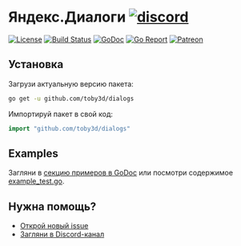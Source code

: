 # Яндекс.Диалоги [![discord](https://discordapp.com/api/guilds/208605007744860163/widget.png)](https://discord.gg/8hEdRV4)

[![License](https://img.shields.io/npm/l/express.svg?maxAge=2592000)](LICENSE.md)
[![Build Status](https://travis-ci.org/toby3d/dialogs.svg)](https://travis-ci.org/toby3d/dialogs)
[![GoDoc](https://godoc.org/github.com/toby3d/dialogs?status.svg)](https://godoc.org/github.com/toby3d/dialogs)
[![Go Report](https://goreportcard.com/badge/github.com/toby3d/dialogs)](https://goreportcard.com/report/github.com/toby3d/dialogs)
[![Patreon](https://img.shields.io/badge/support-patreon-E6461A.svg?maxAge=2592000)](https://www.patreon.com/toby3d)

## Установка
Загрузи актуальную версию пакета:
```bash
go get -u github.com/toby3d/dialogs
```

Импортируй пакет в свой код:
```go
import "github.com/toby3d/dialogs"
```

## Examples
Загляни в [секцию примеров в GoDoc](https://godoc.org/github.com/toby3d/dialogs#pkg-examples) или посмотри содержимое [example_test.go](example_test.go).

## Нужна помощь?
- [Открой новый issue](https://github.com/toby3d/dialogs/issues/new)
- [Загляни в Discord-канал](https://discord.gg/8hEdRV4)